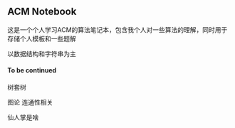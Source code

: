 ## ACM Notebook
这是一个个人学习ACM的算法笔记本，包含我个人对一些算法的理解，同时用于存储个人模板和一些题解

以数据结构和字符串为主





#### To be continued

树套树

图论 连通性相关

仙人掌是啥

